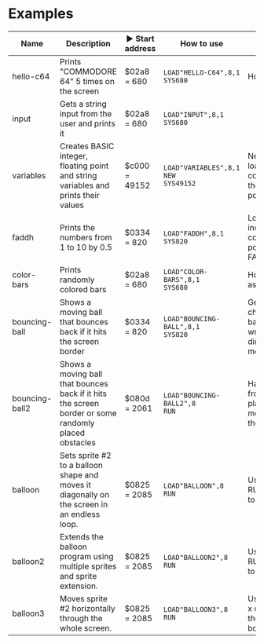# Examples

Name | Description | :arrow_forward: Start address | How to use | Notes
---- | ----------- | ----------------------------- | ---------- | -----
hello-c64 | Prints "COMMODORE 64" 5 times on the screen | $02a8 = 680 | ```LOAD"HELLO-C64",8,1```<br>```SYS680``` | How to use a loop
input | Gets a string input from the user and prints it | $02a8 = 680 | ```LOAD"INPUT",8,1```<br>```SYS680``` | 
variables | Creates BASIC integer, floating point and string variables and prints their values | $c000 = 49152 | ```LOAD"VARIABLES",8,1```<br>```NEW```<br>```SYS49152``` | Need to use ```NEW``` after loading as the ```LOAD``` command messes up the BASIC memory pointers.
faddh | Prints the numbers from 1 to 10 by 0.5 | $0334 = 820 | ```LOAD"FADDH",8,1```<br>```SYS820``` | Load, save, increment and compare floating point numbers in FAC1
color-bars | Prints randomly colored bars | $02a8 = 680 | ```LOAD"COLOR-BARS",8,1```<br>```SYS680``` | How to use RND from assembly
bouncing-ball | Shows a moving ball that bounces back if it hits the screen border | $0334 = 820 | ```LOAD"BOUNCING-BALL",8,1```<br>```SYS820``` | Get screen size, change border and background colors, write screen codes directly to screen memory
bouncing-ball2 | Shows a moving ball that bounces back if it hits the screen border or some randomly placed obstacles | $080d = 2061 | ```LOAD"BOUNCING-BALL2",8```<br>```RUN``` | Has a BASIC stub in front of it and is placed in BASIC memory as it outgrew the cassette buffer
balloon | Sets sprite #2 to a balloon shape and moves it diagonally on the screen in an endless loop. | $0825 = 2085 | ```LOAD"BALLOON",8```<br>```RUN``` | Use RUN/STOP+RESTORE to stop the animation.
balloon2 | Extends the balloon program using multiple sprites and sprite extension. | $0825 = 2085 | ```LOAD"BALLOON2",8```<br>```RUN``` | Use RUN/STOP+RESTORE to stop the animation.
balloon3 | Moves sprite #2 horizontally through the whole screen. | $0825 = 2085 | ```LOAD"BALLOON3",8```<br>```RUN``` | Uses the MSB of the x coordinate to move the sprite to the right border of the screen.
